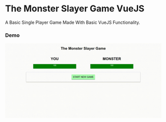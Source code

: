 # The Monster Slayer Game VueJS

A Basic Single Player Game Made With Basic VueJS Functionality.

### Demo
![Demo](https://github.com/shindesharad71/Monster-Game-Vuejs-Starter/blob/master/demo.gif?raw=true)
